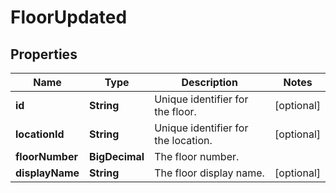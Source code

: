 <!--  Copyright 2025 Cisco Systems Inc.

Permission is hereby granted, free of charge, to any person obtaining a copy
of this software and associated documentation files (the "Software"), to deal
in the Software without restriction, including without limitation the rights
to use, copy, modify, merge, publish, distribute, sublicense, and/or sell
copies of the Software, and to permit persons to whom the Software is
furnished to do so, subject to the following conditions:

The above copyright notice and this permission notice shall be included in
all copies or substantial portions of the Software.

THE SOFTWARE IS PROVIDED "AS IS", WITHOUT WARRANTY OF ANY KIND, EXPRESS OR
IMPLIED, INCLUDING BUT NOT LIMITED TO THE WARRANTIES OF MERCHANTABILITY,
FITNESS FOR A PARTICULAR PURPOSE AND NONINFRINGEMENT. IN NO EVENT SHALL THE
AUTHORS OR COPYRIGHT HOLDERS BE LIABLE FOR ANY CLAIM, DAMAGES OR OTHER
LIABILITY, WHETHER IN AN ACTION OF CONTRACT, TORT OR OTHERWISE, ARISING FROM,
OUT OF OR IN CONNECTION WITH THE SOFTWARE OR THE USE OR OTHER DEALINGS IN
THE SOFTWARE.-->


# FloorUpdated


## Properties

| Name | Type | Description | Notes |
|------------ | ------------- | ------------- | -------------|
|**id** | **String** | Unique identifier for the floor. |  [optional] |
|**locationId** | **String** | Unique identifier for the location. |  [optional] |
|**floorNumber** | **BigDecimal** | The floor number. |  |
|**displayName** | **String** | The floor display name. |  [optional] |



